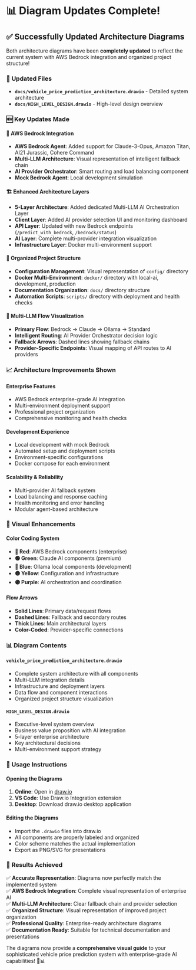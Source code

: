 # 📊 Diagram Updates Complete!

## ✅ Successfully Updated Architecture Diagrams

Both architecture diagrams have been **completely updated** to reflect the current system with AWS Bedrock integration and organized project structure!

### 🎯 **Updated Files**
- **`docs/vehicle_price_prediction_architecture.drawio`** - Detailed system architecture
- **`docs/HIGH_LEVEL_DESIGN.drawio`** - High-level design overview

### 🆕 **Key Updates Made**

#### 🔮 **AWS Bedrock Integration**
- **AWS Bedrock Agent**: Added support for Claude-3-Opus, Amazon Titan, AI21 Jurassic, Cohere Command
- **Multi-LLM Architecture**: Visual representation of intelligent fallback chain
- **AI Provider Orchestrator**: Smart routing and load balancing component
- **Mock Bedrock Agent**: Local development simulation

#### 🏗️ **Enhanced Architecture Layers**
- **5-Layer Architecture**: Added dedicated Multi-LLM AI Orchestration Layer
- **Client Layer**: Added AI provider selection UI and monitoring dashboard
- **API Layer**: Updated with new Bedrock endpoints (`/predict_with_bedrock`, `/bedrock/status`)
- **AI Layer**: Complete multi-provider integration visualization
- **Infrastructure Layer**: Docker multi-environment support

#### 📁 **Organized Project Structure**
- **Configuration Management**: Visual representation of `config/` directory
- **Docker Multi-Environment**: `docker/` directory with local-ai, development, production
- **Documentation Organization**: `docs/` directory structure
- **Automation Scripts**: `scripts/` directory with deployment and health checks

#### 🔄 **Multi-LLM Flow Visualization**
- **Primary Flow**: Bedrock → Claude → Ollama → Standard
- **Intelligent Routing**: AI Provider Orchestrator decision logic
- **Fallback Arrows**: Dashed lines showing fallback chains
- **Provider-Specific Endpoints**: Visual mapping of API routes to AI providers

### 📈 **Architecture Improvements Shown**

#### **Enterprise Features**
- AWS Bedrock enterprise-grade AI integration
- Multi-environment deployment support
- Professional project organization
- Comprehensive monitoring and health checks

#### **Development Experience**
- Local development with mock Bedrock
- Automated setup and deployment scripts
- Environment-specific configurations
- Docker compose for each environment

#### **Scalability & Reliability**
- Multi-provider AI fallback system
- Load balancing and response caching
- Health monitoring and error handling
- Modular agent-based architecture

### 🎨 **Visual Enhancements**

#### **Color Coding System**
- **🔴 Red**: AWS Bedrock components (enterprise)
- **🟢 Green**: Claude AI components (premium)
- **🔵 Blue**: Ollama local components (development)
- **🟡 Yellow**: Configuration and infrastructure
- **🟣 Purple**: AI orchestration and coordination

#### **Flow Arrows**
- **Solid Lines**: Primary data/request flows
- **Dashed Lines**: Fallback and secondary routes
- **Thick Lines**: Main architectural layers
- **Color-Coded**: Provider-specific connections

### 📊 **Diagram Contents**

#### **`vehicle_price_prediction_architecture.drawio`**
- Complete system architecture with all components
- Multi-LLM integration details
- Infrastructure and deployment layers
- Data flow and component interactions
- Organized project structure visualization

#### **`HIGH_LEVEL_DESIGN.drawio`**
- Executive-level system overview
- Business value proposition with AI integration
- 5-layer enterprise architecture
- Key architectural decisions
- Multi-environment support strategy

### 🚀 **Usage Instructions**

#### **Opening the Diagrams**
1. **Online**: Open in [draw.io](https://app.diagrams.net/)
2. **VS Code**: Use Draw.io Integration extension
3. **Desktop**: Download draw.io desktop application

#### **Editing the Diagrams**
- Import the `.drawio` files into draw.io
- All components are properly labeled and organized
- Color scheme matches the actual implementation
- Export as PNG/SVG for presentations

### 🎉 **Results Achieved**

✅ **Accurate Representation**: Diagrams now perfectly match the implemented system  
✅ **AWS Bedrock Integration**: Complete visual representation of enterprise AI  
✅ **Multi-LLM Architecture**: Clear fallback chain and provider selection  
✅ **Organized Structure**: Visual representation of improved project organization  
✅ **Professional Quality**: Enterprise-ready architecture diagrams  
✅ **Documentation Ready**: Suitable for technical documentation and presentations  

The diagrams now provide a **comprehensive visual guide** to your sophisticated vehicle price prediction system with enterprise-grade AI capabilities! 🎨📊
